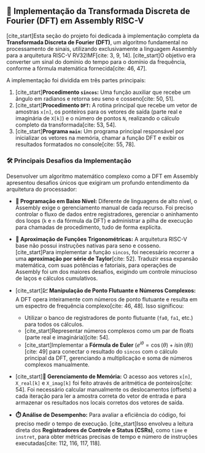 ## 🔬 Implementação da Transformada Discreta de Fourier (DFT) em Assembly RISC-V

[cite_start]Esta seção do projeto foi dedicada à implementação completa da **Transformada Discreta de Fourier (DFT)**, um algoritmo fundamental no processamento de sinais, utilizando exclusivamente a linguagem Assembly para a arquitetura RISC-V RV32IMF[cite: 3, 9, 14]. [cite_start]O objetivo era converter um sinal do domínio do tempo para o domínio da frequência, conforme a fórmula matemática fornecida[cite: 46, 47].

A implementação foi dividida em três partes principais:

1.  [cite_start]**Procedimento `sincos`:** Uma função auxiliar que recebe um ângulo em radianos e retorna seu seno e cosseno[cite: 50, 51].
2.  [cite_start]**Procedimento `DFT`:** A rotina principal que recebe um vetor de amostras `x[n]`, os ponteiros para os vetores de saída (parte real e imaginária de `X[k]`) e o número de pontos `N`, realizando o cálculo completo da transformada[cite: 53, 54].
3.  [cite_start]**Programa `main`:** Um programa principal responsável por inicializar os vetores na memória, chamar a função DFT e exibir os resultados formatados no console[cite: 55, 78].

### 🛠️ Principais Desafios da Implementação

Desenvolver um algoritmo matemático complexo como a DFT em Assembly apresentou desafios únicos que exigiram um profundo entendimento da arquitetura do processador:

* **🤯 Programação em Baixo Nível:** Diferente de linguagens de alto nível, o Assembly exige o gerenciamento manual de cada recurso. Foi preciso controlar o fluxo de dados entre registradores, gerenciar o aninhamento dos loops (`k` e `n` da fórmula da DFT) e administrar a pilha de execução para chamadas de procedimento, tudo de forma explícita.

* **📐 Aproximação de Funções Trigonométricas:** A arquitetura RISC-V base não possui instruções nativas para seno e cosseno. [cite_start]Para implementar a função `sincos`, foi necessário recorrer a uma **aproximação por série de Taylor**[cite: 52]. Traduzir essa expansão matemática, com suas potências e fatoriais, para operações de Assembly foi um dos maiores desafios, exigindo um controle minucioso de laços e cálculos cumulativos.

* [cite_start]**💹 Manipulação de Ponto Flutuante e Números Complexos:** A DFT opera inteiramente com números de ponto flutuante e resulta em um espectro de frequência complexo[cite: 46, 48]. Isso significou:
    * Utilizar o banco de registradores de ponto flutuante (`fa0`, `fa1`, etc.) para todos os cálculos.
    * [cite_start]Representar números complexos como um par de floats (parte real e imaginária)[cite: 54].
    * [cite_start]Implementar a **Fórmula de Euler** ($e^{i\theta} = \cos(\theta) + i\sin(\theta)$) [cite: 49] para conectar o resultado do `sincos` com o cálculo principal da DFT, gerenciando a multiplicação e soma de números complexos manualmente.

* [cite_start]**💾 Gerenciamento de Memória:** O acesso aos vetores `x[n]`, `X_real[k]` e `X_imag[k]` foi feito através de aritmética de ponteiros[cite: 54]. Foi necessário calcular manualmente os deslocamentos (offsets) a cada iteração para ler a amostra correta do vetor de entrada e para armazenar os resultados nos locais corretos dos vetores de saída.

* **⏱️ Análise de Desempenho:** Para avaliar a eficiência do código, foi preciso medir o tempo de execução. [cite_start]Isso envolveu a leitura direta dos **Registradores de Controle e Status (CSRs)**, como `time` e `instret`, para obter métricas precisas de tempo e número de instruções executadas[cite: 112, 116, 117, 118].
